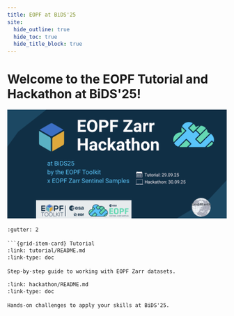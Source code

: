 ```yaml
---
title: EOPF at BiDS'25
site:
  hide_outline: true
  hide_toc: true
  hide_title_block: true
---
```


# Welcome to the EOPF Tutorial and Hackathon at BiDS'25!

![EOPF Tutorial and Hackathon at BiDS'25](static/EOPF-BIDS.png)

```{grid} 2
:gutter: 2

```{grid-item-card} Tutorial
:link: tutorial/README.md
:link-type: doc

Step-by-step guide to working with EOPF Zarr datasets.
```

```{grid-item-card} Hackathon
:link: hackathon/README.md
:link-type: doc

Hands-on challenges to apply your skills at BiDS'25.
```
```

